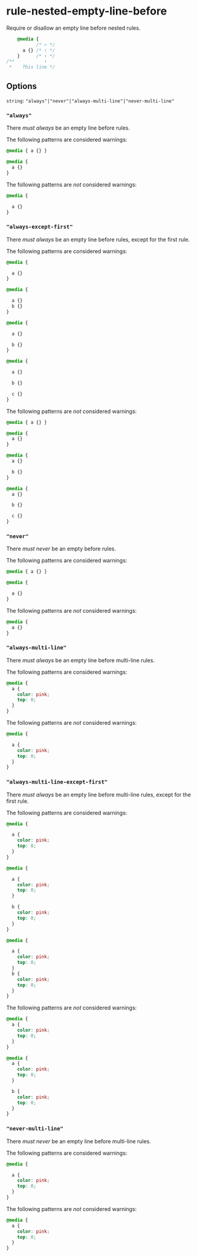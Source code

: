 # rule-nested-empty-line-before

Require or disallow an empty line before nested rules.

```css
    @media {
           /* ← */
      a {} /* ↑ */
    }      /* ↑ */
/**           ↑  
 *    This line */
```

## Options

`string`: `"always"|"never"|"always-multi-line"|"never-multi-line"`

### `"always"`

There *must always* be an empty line before rules.

The following patterns are considered warnings:

```css
@media { a {} }
```

```css
@media { 
  a {} 
}
```

The following patterns are *not* considered warnings:

```css
@media {

  a {} 
}
```

### `"always-except-first"`

There *must always* be an empty line before rules, except for the first rule.

The following patterns are considered warnings:

```css
@media {

  a {} 
}
```

```css
@media {

  a {}
  b {} 
}
```

```css
@media {

  a {}

  b {} 
}
```

```css
@media {

  a {}

  b {}

  c {}
}
```

The following patterns are *not* considered warnings:

```css
@media { a {} }
```

```css
@media { 
  a {} 
}
```

```css
@media { 
  a {} 

  b {}
}
```

```css
@media {
  a {}

  b {}

  c {}
}
```

### `"never"`

There *must never* be an empty before rules.

The following patterns are considered warnings:

```css
@media { a {} }
```

```css
@media { 

  a {} 
}
```

The following patterns are *not* considered warnings:

```css
@media { 
  a {} 
}
```

### `"always-multi-line"`

There *must always* be an empty line before multi-line rules.

The following patterns are considered warnings:

```css
@media { 
  a {
    color: pink;
    top: 0;
  } 
}
```

The following patterns are *not* considered warnings:

```css
@media {

  a {
    color: pink;
    top: 0;
  } 
}
```

### `"always-multi-line-except-first"`

There *must always* be an empty line before multi-line rules, except for the first rule.

The following patterns are considered warnings:

```css
@media {

  a {
    color: pink;
    top: 0;
  } 
}
```

```css
@media {

  a {
    color: pink;
    top: 0;
  }

  b {
    color: pink;
    top: 0;
  } 
}
```

```css
@media {

  a {
    color: pink;
    top: 0;
  }
  b {
    color: pink;
    top: 0;
  } 
}
```

The following patterns are *not* considered warnings:

```css
@media { 
  a {
    color: pink;
    top: 0;
  } 
}
```

```css
@media {
  a {
    color: pink;
    top: 0;
  } 

  b {
    color: pink;
    top: 0;
  } 
}
```

### `"never-multi-line"`

There *must never* be an empty line before multi-line rules.

The following patterns are considered warnings:

```css
@media {

  a {
    color: pink;
    top: 0;
  } 
}
```

The following patterns are *not* considered warnings:

```css
@media {
  a {
    color: pink;
    top: 0;
  } 
}
```
